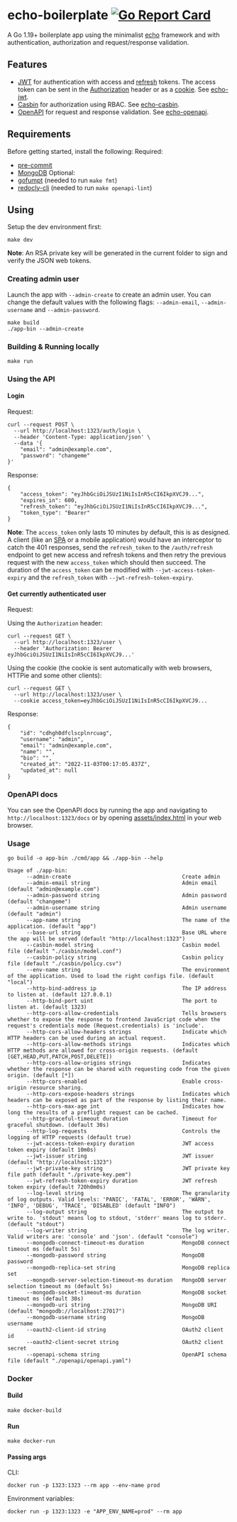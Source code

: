 # echo-boilerplate [![Go Report Card](https://goreportcard.com/badge/github.com/alexferl/echo-boilerplate)](https://goreportcard.com/report/github.com/alexferl/echo-boilerplate)

A Go 1.19+ boilerplate app using the minimalist [echo](https://github.com/labstack/echo) framework and with
authentication, authorization and request/response validation.

## Features
- [JWT](https://jwt.io/) for authentication with access and [refresh](https://auth0.com/blog/refresh-tokens-what-are-they-and-when-to-use-them/) tokens.
 The access token can be sent in the [Authorization](https://developer.mozilla.org/en-US/docs/Web/HTTP/Headers/Authorization) header or
 as a [cookie](https://developer.mozilla.org/en-US/docs/Web/HTTP/Cookies). See [echo-jwt](https://github.com/alexferl/echo-jwt).
- [Casbin](https://casbin.io/) for authorization using RBAC. See [echo-casbin](https://github.com/alexferl/echo-casbin).
- [OpenAPI](https://www.openapis.org/) for request and response validation. See [echo-openapi](https://github.com/alexferl/echo-openapi).

## Requirements
Before getting started, install the following:
Required:
- [pre-commit](https://pre-commit.com)
- [MongoDB](https://www.mongodb.com/docs/manual/installation/#mongodb-installation-tutorials)
Optional:
- [gofumpt](https://pkg.go.dev/mvdan.cc/gofumpt) (needed to run `make fmt`)
- [redocly-cli](https://redocly.com/docs/cli/installation/) (needed to run `make openapi-lint`)

## Using
Setup the dev environment first:
```shell
make dev
```
**Note**: An RSA private key will be generated in the current folder to sign and verify the JSON web tokens.

### Creating admin user
Launch the app with `--admin-create` to create an admin user. You can change the default values with the following flags:
`--admin-email`, `--admin-username` and `--admin-password`.
```shell
make build
./app-bin --admin-create
```

### Building & Running locally
```shell
make run
```
### Using the API
#### Login
Request:
```shell
curl --request POST \
  --url http://localhost:1323/auth/login \
  --header 'Content-Type: application/json' \
  --data '{
	"email": "admin@example.com",
	"password": "changeme"
}'
```
Response:
```shell
{
	"access_token": "eyJhbGciOiJSUzI1NiIsInR5cCI6IkpXVCJ9...",
	"expires_in": 600,
	"refresh_token": "eyJhbGciOiJSUzI1NiIsInR5cCI6IkpXVCJ9...",
	"token_type": "Bearer"
}
```
**Note**: The `access_token` only lasts 10 minutes by default, this is as designed. A client
(like an [SPA](https://en.wikipedia.org/wiki/Single-page_application) or a mobile application) would have an interceptor
to catch the 401 responses, send the `refresh_token` to the `/auth/refresh` endpoint to get new access and refresh tokens and
then retry the previous request with the new `access_token` which should then succeed. The duration of the `access_token`
can be modified with `--jwt-access-token-expiry` and the `refresh_token` with `--jwt-refresh-token-expiry`.

#### Get currently authenticated user
Request:

Using the `Authorization` header:
```shell
curl --request GET \
  --url http://localhost:1323/user \
  --header 'Authorization: Bearer eyJhbGciOiJSUzI1NiIsInR5cCI6IkpXVCJ9...'
```

Using the cookie (the cookie is sent automatically with web browsers, HTTPie and some other clients):
```shell
curl --request GET \
  --url http://localhost:1323/user \
  --cookie access_token=eyJhbGciOiJSUzI1NiIsInR5cCI6IkpXVCJ9...
```

Response:
```shell
{
	"id": "cdhgh0dfclscplnrcuag",
	"username": "admin",
	"email": "admin@example.com",
	"name": "",
	"bio": "",
	"created_at": "2022-11-03T00:17:05.837Z",
	"updated_at": null
}
```

### OpenAPI docs
You can see the OpenAPI docs by running the app and navigating to `http://localhost:1323/docs` or by
opening [assets/index.html](assets/index.html) in your web browser.

### Usage
```shell
go build -o app-bin ./cmd/app && ./app-bin --help
```

```shell
Usage of ./app-bin:
      --admin-create                                   Create admin
      --admin-email string                             Admin email (default "admin@example.com")
      --admin-password string                          Admin password (default "changeme")
      --admin-username string                          Admin username (default "admin")
      --app-name string                                The name of the application. (default "app")
      --base-url string                                Base URL where the app will be served (default "http://localhost:1323")
      --casbin-model string                            Casbin model file (default "./casbin/model.conf")
      --casbin-policy string                           Casbin policy file (default "./casbin/policy.csv")
      --env-name string                                The environment of the application. Used to load the right configs file. (default "local")
      --http-bind-address ip                           The IP address to listen at. (default 127.0.0.1)
      --http-bind-port uint                            The port to listen at. (default 1323)
      --http-cors-allow-credentials                    Tells browsers whether to expose the response to frontend JavaScript code when the request's credentials mode (Request.credentials) is 'include'.
      --http-cors-allow-headers strings                Indicate which HTTP headers can be used during an actual request.
      --http-cors-allow-methods strings                Indicates which HTTP methods are allowed for cross-origin requests. (default [GET,HEAD,PUT,PATCH,POST,DELETE])
      --http-cors-allow-origins strings                Indicates whether the response can be shared with requesting code from the given origin. (default [*])
      --http-cors-enabled                              Enable cross-origin resource sharing.
      --http-cors-expose-headers strings               Indicates which headers can be exposed as part of the response by listing their name.
      --http-cors-max-age int                          Indicates how long the results of a preflight request can be cached.
      --http-graceful-timeout duration                 Timeout for graceful shutdown. (default 30s)
      --http-log-requests                              Controls the logging of HTTP requests (default true)
      --jwt-access-token-expiry duration               JWT access token expiry (default 10m0s)
      --jwt-issuer string                              JWT issuer (default "http://localhost:1323")
      --jwt-private-key string                         JWT private key file path (default "./private-key.pem")
      --jwt-refresh-token-expiry duration              JWT refresh token expiry (default 720h0m0s)
      --log-level string                               The granularity of log outputs. Valid levels: 'PANIC', 'FATAL', 'ERROR', 'WARN', 'INFO', 'DEBUG', 'TRACE', 'DISABLED' (default "INFO")
      --log-output string                              The output to write to. 'stdout' means log to stdout, 'stderr' means log to stderr. (default "stdout")
      --log-writer string                              The log writer. Valid writers are: 'console' and 'json'. (default "console")
      --mongodb-connect-timeout-ms duration            MongoDB connect timeout ms (default 5s)
      --mongodb-password string                        MongoDB password
      --mongodb-replica-set string                     MongoDB replica set
      --mongodb-server-selection-timeout-ms duration   MongoDB server selection timeout ms (default 5s)
      --mongodb-socket-timeout-ms duration             MongoDB socket timeout ms (default 30s)
      --mongodb-uri string                             MongoDB URI (default "mongodb://localhost:27017")
      --mongodb-username string                        MongoDB username
      --oauth2-client-id string                        OAuth2 client id
      --oauth2-client-secret string                    OAuth2 client secret
      --openapi-schema string                          OpenAPI schema file (default "./openapi/openapi.yaml")
```

### Docker
#### Build
```shell
make docker-build
```

#### Run
```shell
make docker-run
```

#### Passing args
CLI:
```shell
docker run -p 1323:1323 --rm app --env-name prod
```

Environment variables:
```shell
docker run -p 1323:1323 -e "APP_ENV_NAME=prod" --rm app
```
